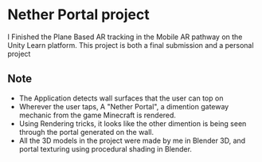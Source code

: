 
# Nether Portal project

I Finished the Plane Based AR tracking in the Mobile AR pathway on the Unity Learn platform. This project is both a final submission and a personal project


## Note

- The Application detects wall surfaces that the user can top on
- Wherever the user taps, A "Nether Portal", a dimention gateway mechanic from the game Minecraft is rendered. 
- Using Rendering tricks, it looks like the other dimention is being seen through the portal generated on the wall. 
- All the 3D models in the project were made by me in Blender 3D, and portal texturing using procedural shading in Blender.
